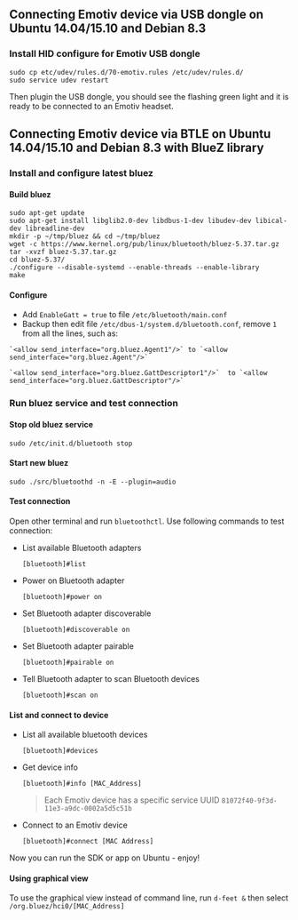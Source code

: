 ## Connecting Emotiv device via USB dongle on Ubuntu 14.04/15.10 and Debian 8.3

### Install HID configure for Emotiv USB dongle
```shell
sudo cp etc/udev/rules.d/70-emotiv.rules /etc/udev/rules.d/
sudo service udev restart
```

Then plugin the USB dongle, you should see the flashing green light and it is ready to be connected to an Emotiv headset.

## Connecting Emotiv device via BTLE on Ubuntu 14.04/15.10 and Debian 8.3 with BlueZ library
### Install and configure latest bluez
#### Build bluez
```shell
sudo apt-get update
sudo apt-get install libglib2.0-dev libdbus-1-dev libudev-dev libical-dev libreadline-dev
mkdir -p ~/tmp/bluez && cd ~/tmp/bluez
wget -c https://www.kernel.org/pub/linux/bluetooth/bluez-5.37.tar.gz
tar -xvzf bluez-5.37.tar.gz
cd bluez-5.37/
./configure --disable-systemd --enable-threads --enable-library
make
```

#### Configure
   * Add `EnableGatt = true` to file `/etc/bluetooth/main.conf`
   * Backup then edit file `/etc/dbus-1/system.d/bluetooth.conf`, remove `1` from all the lines, such as:
   
    `<allow send_interface="org.bluez.Agent1"/>` to `<allow send_interface="org.bluez.Agent"/>`
    
    `<allow send_interface="org.bluez.GattDescriptor1"/>`  to `<allow send_interface="org.bluez.GattDescriptor"/>`

### Run bluez service and test connection
#### Stop old bluez service
`sudo /etc/init.d/bluetooth stop`

#### Start new bluez
`sudo ./src/bluetoothd -n -E --plugin=audio`

#### Test connection
Open other terminal and run `bluetoothctl`. Use following commands to test connection:
* List available Bluetooth adapters

  `[bluetooth]#list`

* Power on Bluetooth adapter

  `[bluetooth]#power on`

* Set Bluetooth adapter discoverable

  `[bluetooth]#discoverable on`

* Set Bluetooth adapter pairable

  `[bluetooth]#pairable on`

* Tell Bluetooth adapter to scan Bluetooth devices
  
  `[bluetooth]#scan on`

#### List and connect to device
* List all available bluetooth devices

  `[bluetooth]#devices`

* Get device info
  
  `[bluetooth]#info [MAC_Address]`

  > Each Emotiv device has a specific service UUID `81072f40-9f3d-11e3-a9dc-0002a5d5c51b`

* Connect to an Emotiv device
  
  `[bluetooth]#connect [MAC Address]`

Now you can run the SDK or app on Ubuntu - enjoy!

#### Using graphical view
To use the graphical view instead of command line, run `d-feet &` then select `/org.bluez/hci0/[MAC_Address]`
